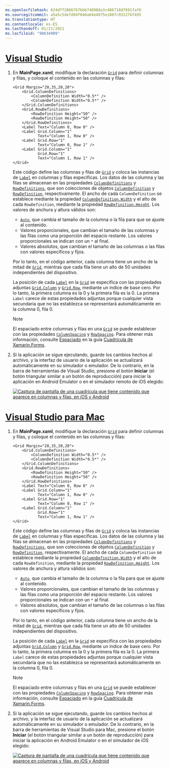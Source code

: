 ```yaml
---
ms.openlocfilehash: 624d7f2866767bbb748988a3c486718d7691faf6
ms.sourcegitcommit: a5a5c5de7d04f046a64e4875e180fc93227bf495
ms.translationtype: HT
ms.contentlocale: es-ES
ms.lasthandoff: 01/21/2021
ms.locfileid: "98634909"
---
```

# <a name="visual-studio"></a>[Visual Studio](#tab/vswin)

1. En **MainPage.xaml**, modifique la declaración [`Grid`](xref:Xamarin.Forms.Grid) para definir columnas y filas, y coloque el contenido en las columnas y filas:

    ```xaml
    <Grid Margin="20,35,20,20">
        <Grid.ColumnDefinitions>
            <ColumnDefinition Width="0.5*" />
            <ColumnDefinition Width="0.5*" />
        </Grid.ColumnDefinitions>
        <Grid.RowDefinitions>
            <RowDefinition Height="50" />
            <RowDefinition Height="50" />
        </Grid.RowDefinitions>
        <Label Text="Column 0, Row 0" />
        <Label Grid.Column="1"
               Text="Column 1, Row 0" />
        <Label Grid.Row="1"
               Text="Column 0, Row 1" />
        <Label Grid.Column="1"
               Grid.Row="1"
               Text="Column 1, Row 1" />
    </Grid>
    ```

    Este código define las columnas y filas de [`Grid`](xref:Xamarin.Forms.Grid) y coloca las instancias de [`Label`](xref:Xamarin.Forms.Label) en columnas y filas específicas. Los datos de las columna y las filas se almacenan en las propiedades [`ColumnDefinitions`](xref:Xamarin.Forms.Grid.ColumnDefinitions) y [`RowDefinitions`](xref:Xamarin.Forms.Grid.RowDefinitions), que son colecciones de objetos [`ColumnDefinition`](xref:Xamarin.Forms.ColumnDefinition) y [`RowDefinition`](xref:Xamarin.Forms.RowDefinition), respectivamente. El ancho de cada `ColumnDefinition` se establece mediante la propiedad [`ColumnDefinition.Width`](xref:Xamarin.Forms.ColumnDefinition.Width) y el alto de cada `RowDefinition`, mediante la propiedad [`RowDefinition.Height`](xref:Xamarin.Forms.RowDefinition.Height). Los valores de anchura y altura válidos son:

    - [`Auto`](xref:Xamarin.Forms.GridUnitType.Auto), que cambia el tamaño de la columna o la fila para que se ajuste al contenido.
    - Valores proporcionales, que cambian el tamaño de las columnas y las filas como una proporción del espacio restante. Los valores proporcionales se indican con un `*` al final.
    - Valores absolutos, que cambian el tamaño de las columnas o las filas con valores específicos y fijos.

    Por lo tanto, en el código anterior, cada columna tiene un ancho de la mitad de [`Grid`](xref:Xamarin.Forms.Grid), mientras que cada fila tiene un alto de 50 unidades independientes del dispositivo.

    La posición de cada [`Label`](xref:Xamarin.Forms.Label) en la [`Grid`](xref:Xamarin.Forms.Grid) se especifica con las propiedades adjuntas [`Grid.Column`](xref:Xamarin.Forms.Grid.ColumnProperty) y [`Grid.Row`](xref:Xamarin.Forms.Grid.RowProperty), mediante un índice de base cero. Por lo tanto, la primera columna es la 0 y la primera fila es la 0. La primera `Label` carece de estas propiedades adjuntas porque cualquier vista secundaria que no las establezca se representará automáticamente en la columna 0, fila 0.

    > [!NOTE]
    > El espaciado entre columnas y filas en una [`Grid`](xref:Xamarin.Forms.Grid) se puede establecer con las propiedades [`ColumnSpacing`](xref:Xamarin.Forms.Grid.ColumnSpacing) y [`RowSpacing`](xref:Xamarin.Forms.Grid.RowSpacing). Para obtener más información, consulte [Espaciado](~/xamarin-forms/user-interface/layouts/grid.md#space-between-rows-and-columns) en la guía [Cuadrícula de Xamarin.Forms](~/xamarin-forms/user-interface/layouts/grid.md).

1. Si la aplicación se sigue ejecutando, guarde los cambios hechos al archivo, y la interfaz de usuario de la aplicación se actualizará automáticamente en su simulador o emulador. De lo contrario, en la barra de herramientas de Visual Studio, presione el botón **Iniciar** (el botón triangular similar a un botón de reproducción) para iniciar la aplicación en Android Emulator o en el simulador remoto de iOS elegido:

    [![Captura de pantalla de una cuadrícula que tiene contenido que aparece en columnas y filas, en iOS y Android](../images/columns-rows.png "Cuadrícula con contenido en columnas y filas")](../images/columns-rows-large.png#lightbox "Cuadrícula con contenido en columnas y filas")

# <a name="visual-studio-for-mac"></a>[Visual Studio para Mac](#tab/vsmac)

1. En **MainPage.xaml**, modifique la declaración [`Grid`](xref:Xamarin.Forms.Grid) para definir columnas y filas, y coloque el contenido en las columnas y filas:

    ```xaml
    <Grid Margin="20,35,20,20">
        <Grid.ColumnDefinitions>
            <ColumnDefinition Width="0.5*" />
            <ColumnDefinition Width="0.5*" />
        </Grid.ColumnDefinitions>
        <Grid.RowDefinitions>
            <RowDefinition Height="50" />
            <RowDefinition Height="50" />
        </Grid.RowDefinitions>
        <Label Text="Column 0, Row 0" />
        <Label Grid.Column="1"
               Text="Column 1, Row 0" />
        <Label Grid.Row="1"
               Text="Column 0, Row 1" />
        <Label Grid.Column="1"
               Grid.Row="1"
               Text="Column 1, Row 1" />
    </Grid>
    ```

    Este código define las columnas y filas de [`Grid`](xref:Xamarin.Forms.Grid) y coloca las instancias de [`Label`](xref:Xamarin.Forms.Label) en columnas y filas específicas. Los datos de las columna y las filas se almacenan en las propiedades [`ColumnDefinitions`](xref:Xamarin.Forms.Grid.ColumnDefinitions) y [`RowDefinitions`](xref:Xamarin.Forms.Grid.RowDefinitions), que son colecciones de objetos [`ColumnDefinition`](xref:Xamarin.Forms.ColumnDefinition) y [`RowDefinition`](xref:Xamarin.Forms.RowDefinition), respectivamente. El ancho de cada `ColumnDefinition` se establece mediante la propiedad [`ColumnDefinition.Width`](xref:Xamarin.Forms.ColumnDefinition.Width) y el alto de cada `RowDefinition`, mediante la propiedad [`RowDefinition.Height`](xref:Xamarin.Forms.RowDefinition.Height). Los valores de anchura y altura válidos son:

    - [`Auto`](xref:Xamarin.Forms.GridUnitType.Auto), que cambia el tamaño de la columna o la fila para que se ajuste al contenido.
    - Valores proporcionales, que cambian el tamaño de las columnas y las filas como una proporción del espacio restante. Los valores proporcionales se indican con un `*` al final.
    - Valores absolutos, que cambian el tamaño de las columnas o las filas con valores específicos y fijos.

    Por lo tanto, en el código anterior, cada columna tiene un ancho de la mitad de [`Grid`](xref:Xamarin.Forms.Grid), mientras que cada fila tiene un alto de 50 unidades independientes del dispositivo.

    La posición de cada [`Label`](xref:Xamarin.Forms.Label) en la [`Grid`](xref:Xamarin.Forms.Grid) se especifica con las propiedades adjuntas [`Grid.Column`](xref:Xamarin.Forms.Grid.ColumnProperty) y [`Grid.Row`](xref:Xamarin.Forms.Grid.RowProperty), mediante un índice de base cero. Por lo tanto, la primera columna es la 0 y la primera fila es la 0. La primera `Label` carece de estas propiedades adjuntas porque cualquier vista secundaria que no las establezca se representará automáticamente en la columna 0, fila 0.

    > [!NOTE]
    > El espaciado entre columnas y filas en una [`Grid`](xref:Xamarin.Forms.Grid) se puede establecer con las propiedades [`ColumnSpacing`](xref:Xamarin.Forms.Grid.ColumnSpacing) y [`RowSpacing`](xref:Xamarin.Forms.Grid.RowSpacing). Para obtener más información, consulte [Espaciado](~/xamarin-forms/user-interface/layouts/grid.md#space-between-rows-and-columns) en la guía [Cuadrícula de Xamarin.Forms](~/xamarin-forms/user-interface/layouts/grid.md).

1. Si la aplicación se sigue ejecutando, guarde los cambios hechos al archivo, y la interfaz de usuario de la aplicación se actualizará automáticamente en su simulador o emulador. De lo contrario, en la barra de herramientas de Visual Studio para Mac, presione el botón **Iniciar** (el botón triangular similar a un botón de reproducción) para iniciar la aplicación en Android Emulator o en el simulador de iOS elegido:

    [![Captura de pantalla de una cuadrícula que tiene contenido que aparece en columnas y filas, en iOS y Android](../images/columns-rows.png "Cuadrícula con contenido en columnas y filas")](../images/columns-rows-large.png#lightbox "Cuadrícula con contenido en columnas y filas")
